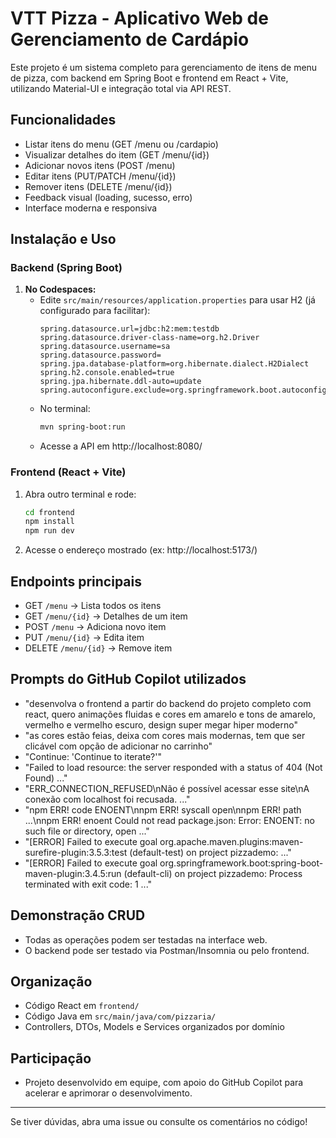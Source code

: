# VTT Pizza - Aplicativo Web de Gerenciamento de Cardápio

Este projeto é um sistema completo para gerenciamento de itens de menu de pizza, com backend em Spring Boot e frontend em React + Vite, utilizando Material-UI e integração total via API REST.

## Funcionalidades
- Listar itens do menu (GET /menu ou /cardapio)
- Visualizar detalhes do item (GET /menu/{id})
- Adicionar novos itens (POST /menu)
- Editar itens (PUT/PATCH /menu/{id})
- Remover itens (DELETE /menu/{id})
- Feedback visual (loading, sucesso, erro)
- Interface moderna e responsiva

## Instalação e Uso

### Backend (Spring Boot)
1. **No Codespaces:**
   - Edite `src/main/resources/application.properties` para usar H2 (já configurado para facilitar):
     ```properties
     spring.datasource.url=jdbc:h2:mem:testdb
     spring.datasource.driver-class-name=org.h2.Driver
     spring.datasource.username=sa
     spring.datasource.password=
     spring.jpa.database-platform=org.hibernate.dialect.H2Dialect
     spring.h2.console.enabled=true
     spring.jpa.hibernate.ddl-auto=update
     spring.autoconfigure.exclude=org.springframework.boot.autoconfigure.security.servlet.SecurityAutoConfiguration
     ```
   - No terminal:
     ```sh
     mvn spring-boot:run
     ```
   - Acesse a API em http://localhost:8080/

### Frontend (React + Vite)
1. Abra outro terminal e rode:
   ```sh
   cd frontend
   npm install
   npm run dev
   ```
2. Acesse o endereço mostrado (ex: http://localhost:5173/)

## Endpoints principais
- GET    `/menu`         → Lista todos os itens
- GET    `/menu/{id}`    → Detalhes de um item
- POST   `/menu`         → Adiciona novo item
- PUT    `/menu/{id}`    → Edita item
- DELETE `/menu/{id}`    → Remove item

## Prompts do GitHub Copilot utilizados
- "desenvolva o frontend a partir do backend do projeto completo com react, quero animações fluidas e cores em amarelo e tons de amarelo, vermelho e vermelho escuro, design super megar hiper moderno"
- "as cores estão feias, deixa com cores mais modernas, tem que ser clicável com opção de adicionar no carrinho"
- "Continue: 'Continue to iterate?'"
- "Failed to load resource: the server responded with a status of 404 (Not Found) ..."
- "ERR_CONNECTION_REFUSED\nNão é possível acessar esse site\nA conexão com localhost foi recusada. ..."
- "npm ERR! code ENOENT\nnpm ERR! syscall open\nnpm ERR! path ...\nnpm ERR! enoent Could not read package.json: Error: ENOENT: no such file or directory, open ..."
- "[ERROR] Failed to execute goal org.apache.maven.plugins:maven-surefire-plugin:3.5.3:test (default-test) on project pizzademo: ..."
- "[ERROR] Failed to execute goal org.springframework.boot:spring-boot-maven-plugin:3.4.5:run (default-cli) on project pizzademo: Process terminated with exit code: 1 ..."

## Demonstração CRUD
- Todas as operações podem ser testadas na interface web.
- O backend pode ser testado via Postman/Insomnia ou pelo frontend.

## Organização
- Código React em `frontend/`
- Código Java em `src/main/java/com/pizzaria/`
- Controllers, DTOs, Models e Services organizados por domínio

## Participação
- Projeto desenvolvido em equipe, com apoio do GitHub Copilot para acelerar e aprimorar o desenvolvimento.

---

Se tiver dúvidas, abra uma issue ou consulte os comentários no código!
